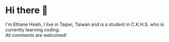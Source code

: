 # Hi there 👋
I'm Ethane Hsieh, I live in Taipei, Taiwan and is a student in C.K.H.S. who is currently learning coding.  
All comments are welcomed!
<!--
**Ethane1755/Ethane1755** is a ✨ _special_ ✨ repository because its `README.md` (this file) appears on your GitHub profile.

Here are some ideas to get you started:

- 🔭 I’m currently working on ...
- 🌱 I’m currently learning ...
- 👯 I’m looking to collaborate on ...
- 🤔 I’m looking for help with ...
- 💬 Ask me about ...
- 📫 How to reach me: ...
- 😄 Pronouns: ...
- ⚡ Fun fact: ...
-->
